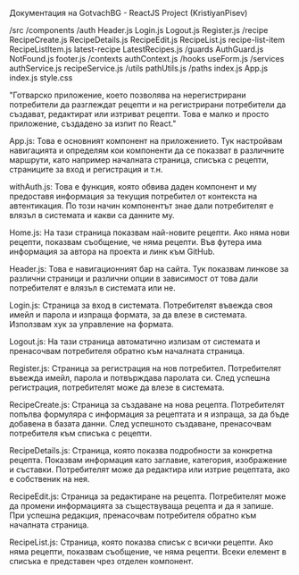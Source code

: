 Документация на GotvachBG - ReactJS Project (KristiyanPisev)




/src
  /components
    /auth
      Header.js
      Login.js
      Logout.js
      Register.js
    /recipe
      RecipeCreate.js
      RecipeDetails.js
      RecipeEdit.js
      RecipeList.js
      recipe-list-item
        RecipeListItem.js
      latest-recipe
        LatestRecipes.js
    /guards
      AuthGuard.js
    NotFound.js
    footer.js
  /contexts
    authContext.js
  /hooks
    useForm.js
  /services
    authService.js
    recipeService.js
  /utils
    pathUtils.js
  /paths
    index.js
  App.js
  index.js
  style.css



"Готварско приложение, което позволява на нерегистрирани потребители да разглеждат рецепти и на регистрирани потребители да създават, редактират или изтриват рецепти. Това е малко и просто приложение, създадено за изпит по React."



App.js: Това е основният компонент на приложението. Тук настройвам навигацията и определям кои компоненти да се показват в различните маршрути, като например началната страница, списъка с рецепти, страниците за вход и регистрация и т.н.

withAuth.js: Това е функция, която обвива даден компонент и му предоставя информация за текущия потребител от контекста на автентикация. По този начин компонентът знае дали потребителят е влязъл в системата и какви са данните му.

Home.js: На тази страница показвам най-новите рецепти. Ако няма нови рецепти, показвам съобщение, че няма рецепти. Във футера има информация за автора на проекта и линк към GitHub.

Header.js: Това е навигационният бар на сайта. Тук показвам линкове за различни страници и различни опции в зависимост от това дали потребителят е влязъл в системата или не.

Login.js: Страница за вход в системата. Потребителят въвежда своя имейл и парола и изпраща формата, за да влезе в системата. Използвам хук за управление на формата.

Logout.js: На тази страница автоматично излизам от системата и пренасочвам потребителя обратно към началната страница.

Register.js: Страница за регистрация на нов потребител. Потребителят въвежда имейл, парола и потвърждава паролата си. След успешна регистрация, потребителят може да влезе в системата.

RecipeCreate.js: Страница за създаване на нова рецепта. Потребителят попълва формуляра с информация за рецептата и я изпраща, за да бъде добавена в базата данни. След успешното създаване, пренасочвам потребителя към списъка с рецепти.

RecipeDetails.js: Страница, която показва подробности за конкретна рецепта. Показвам информация като заглавие, категория, изображение и съставки. Потребителят може да редактира или изтрие рецептата, ако е собственик на нея.

RecipeEdit.js: Страница за редактиране на рецепта. Потребителят може да промени информацията за съществуваща рецепта и да я запише. При успешна редакция, пренасочвам потребителя обратно към началната страница.

RecipeList.js: Страница, която показва списък с всички рецепти. Ако няма рецепти, показвам съобщение, че няма рецепти. Всеки елемент в списъка е представен чрез отделен компонент.
